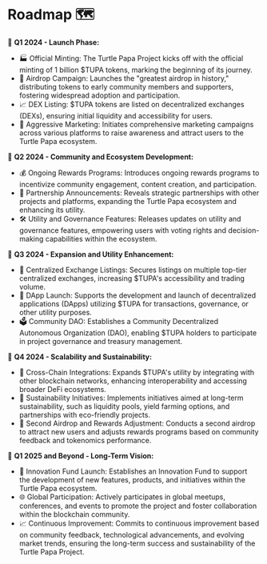 # Roadmap 🗺️ 

📅 **Q1 2024 - Launch Phase:**
- 🏭 Official Minting: The Turtle Papa Project kicks off with the official minting of 1 billion $TUPA tokens, marking the beginning of its journey.
- 🎉 Airdrop Campaign: Launches the "greatest airdrop in history," distributing tokens to early community members and supporters, fostering widespread adoption and participation.
- 📈 DEX Listing: $TUPA tokens are listed on decentralized exchanges (DEXs), ensuring initial liquidity and accessibility for users.
- 🚀 Aggressive Marketing: Initiates comprehensive marketing campaigns across various platforms to raise awareness and attract users to the Turtle Papa ecosystem.

📅 **Q2 2024 - Community and Ecosystem Development:**
- 💰 Ongoing Rewards Programs: Introduces ongoing rewards programs to incentivize community engagement, content creation, and participation.
- 🤝 Partnership Announcements: Reveals strategic partnerships with other projects and platforms, expanding the Turtle Papa ecosystem and enhancing its utility.
- 🛠️ Utility and Governance Features: Releases updates on utility and governance features, empowering users with voting rights and decision-making capabilities within the ecosystem.

📅 **Q3 2024 - Expansion and Utility Enhancement:**
- 💼 Centralized Exchange Listings: Secures listings on multiple top-tier centralized exchanges, increasing $TUPA's accessibility and trading volume.
- 📲 DApp Launch: Supports the development and launch of decentralized applications (DApps) utilizing $TUPA for transactions, governance, or other utility purposes.
- 🗳️ Community DAO: Establishes a Community Decentralized Autonomous Organization (DAO), enabling $TUPA holders to participate in project governance and treasury management.

📅 **Q4 2024 - Scalability and Sustainability:**
- 🔗 Cross-Chain Integrations: Expands $TUPA's utility by integrating with other blockchain networks, enhancing interoperability and accessing broader DeFi ecosystems.
- 🌱 Sustainability Initiatives: Implements initiatives aimed at long-term sustainability, such as liquidity pools, yield farming options, and partnerships with eco-friendly projects.
- 💸 Second Airdrop and Rewards Adjustment: Conducts a second airdrop to attract new users and adjusts rewards programs based on community feedback and tokenomics performance.

📅 **Q1 2025 and Beyond - Long-Term Vision:**
- 🚀 Innovation Fund Launch: Establishes an Innovation Fund to support the development of new features, products, and initiatives within the Turtle Papa ecosystem.
- 🌐 Global Participation: Actively participates in global meetups, conferences, and events to promote the project and foster collaboration within the blockchain community.
- 📈 Continuous Improvement: Commits to continuous improvement based on community feedback, technological advancements, and evolving market trends, ensuring the long-term success and sustainability of the Turtle Papa Project.